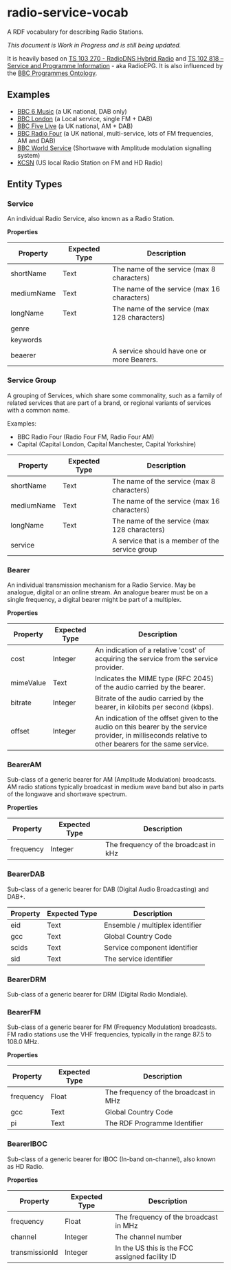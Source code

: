 radio-service-vocab
===================

A RDF vocabulary for describing Radio Stations.

_This document is Work in Progress and is still being updated._

It is heavily based on [TS 103 270 - RadioDNS Hybrid Radio] and [TS 102 818 – Service and Programme Information] - aka RadioEPG.
It is also influenced by the [BBC Programmes Ontology].

## Examples

* [BBC 6 Music](https://github.com/bbc/radio-service-vocab/blob/master/examples/bbc_6music.ttl) (a UK national, DAB only)
* [BBC London](https://github.com/bbc/radio-service-vocab/blob/master/examples/bbc_london.ttl) (a Local service, single FM + DAB)
* [BBC Five Live](https://github.com/bbc/radio-service-vocab/blob/master/examples/bbc_radio_five_live.ttl) (a UK national, AM + DAB)
* [BBC Radio Four](https://github.com/bbc/radio-service-vocab/blob/master/examples/bbc_radio_four.ttl) (a UK national, multi-service, lots of FM frequencies, AM and DAB)
* [BBC World Service](https://github.com/bbc/radio-service-vocab/blob/master/examples/bbc_world_service.ttl) (Shortwave with Amplitude modulation signalling system)
* [KCSN](https://github.com/bbc/radio-service-vocab/blob/master/examples/kcsn.ttl) (US local Radio Station on FM and HD Radio)

## Entity Types

### Service

An individual Radio Service, also known as a Radio Station.

**Properties**

| Property   | Expected Type | Description                                  |
|------------|---------------|----------------------------------------------|
| shortName  | Text          | The name of the service (max 8 characters)   |
| mediumName | Text          | The name of the service (max 16 characters)  |
| longName   | Text          | The name of the service (max 128 characters) |
| genre      |               |                                              |
| keywords   |               |                                              |
| beaerer    |               | A service should have one or more Bearers.   |


### Service Group

A grouping of Services, which share some commonality, such as a family of related
services that are part of a brand, or regional variants of services with a common name.

Examples:
* BBC Radio Four (Radio Four FM, Radio Four AM)
* Capital (Capital London, Capital Manchester, Capital Yorkshire)


| Property   | Expected Type | Description                                     |
|------------|---------------|-------------------------------------------------|
| shortName  | Text          | The name of the service (max 8 characters)      |
| mediumName | Text          | The name of the service (max 16 characters)     |
| longName   | Text          | The name of the service (max 128 characters)    |
| service    |               | A service that is a member of the service group |


### Bearer

An individual transmission mechanism for a Radio Service.
May be analogue, digital or an online stream.
An analogue bearer must be on a single frequency, a digital bearer might be part of a multiplex.

**Properties**

| Property  | Expected Type | Description                                                                                                                                            |
|-----------|---------------|--------------------------------------------------------------------------------------------------------------------------------------------------------|
| cost      | Integer       | An indication of a relative 'cost' of acquiring the service from the service provider.                                                                 |
| mimeValue | Text          | Indicates the MIME type (RFC 2045) of the audio carried by the bearer.                                                                                 |
| bitrate   | Integer       | Bitrate of the audio carried by the bearer, in kilobits per second (kbps).                                                                             |
| offset    | Integer       | An indication of the offset given to the audio on this bearer by the service provider, in milliseconds relative to other bearers for the same service. |


### BearerAM

Sub-class of a generic bearer for AM (Amplitude Modulation) broadcasts.
AM radio stations typically broadcast in medium wave band but also in parts of the longwave and shortwave spectrum.

**Properties**

| Property  | Expected Type | Description                                                                                                                                            |
|-----------|---------------|---------------------------------------------|
| frequency | Integer       | The frequency of the broadcast in kHz       |


### BearerDAB

Sub-class of a generic bearer for DAB (Digital Audio Broadcasting) and DAB+.

| Property  | Expected Type | Description                                                                                                                                            |
|-----------|---------------|---------------------------------------------|
| eid       | Text          | Ensemble / multiplex identifier             |
| gcc       | Text          | Global Country Code                         |
| scids     | Text          | Service component identifier                |
| sid       | Text          | The service identifier                      |


### BearerDRM

Sub-class of a generic bearer for DRM (Digital Radio Mondiale).


### BearerFM

Sub-class of a generic bearer for FM (Frequency Modulation) broadcasts.
FM radio stations use the VHF frequencies, typically in the range 87.5 to 108.0 MHz.

**Properties**

| Property  | Expected Type | Description                                                                                                                                            |
|-----------|---------------|---------------------------------------------|
| frequency | Float         | The frequency of the broadcast in MHz       |
| gcc       | Text          | Global Country Code                         |
| pi        | Text          | The RDF Programme Identifier                |


### BearerIBOC

Sub-class of a generic bearer for IBOC (In-band on-channel), also known as HD Radio.

**Properties**

| Property       | Expected Type | Description                                                                                                                                            |
|----------------|---------------|------------------------------------------------|
| frequency      | Float         | The frequency of the broadcast in MHz          |
| channel        | Integer       | The channel number                             |
| transmissionId | Integer       | In the US this is the FCC assigned facility ID |



[BBC Programmes Ontology]: http://purl.org/ontology/po
[TS 103 270 - RadioDNS Hybrid Radio]: http://www.etsi.org/deliver/etsi_ts%5C103200_103299%5C103270%5C01.02.01_60%5Cts_103270v010201p.pdf
[TS 102 818 – Service and Programme Information]: http://www.etsi.org/deliver/etsi_ts/102800_102899/102818/03.01.01_60/ts_102818v030101p.pdf

